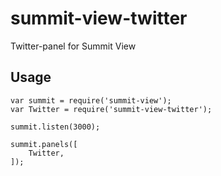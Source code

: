 # summit-view-twitter
Twitter-panel for Summit View

## Usage

```
var summit = require('summit-view');
var Twitter = require('summit-view-twitter');

summit.listen(3000);

summit.panels([
    Twitter,
]);
```